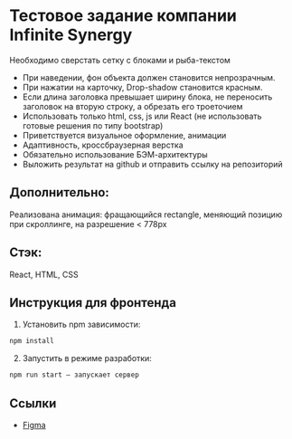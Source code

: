 # Тестовое задание компании Infinite Synergy
Необходимо сверстать сетку с блоками и рыба-текстом
- При наведении, фон объекта должен становится непрозрачным.
- При нажатии на карточку, Drop-shadow становится красным.
- Если длина заголовка превышает ширину блока, не переносить заголовок на вторую строку, а обрезать его троеточием
- Использовать только html, css, js или React (не использовать готовые решения по типу bootstrap)
- Приветствуется визуальное оформление, анимации
- Адаптивность, кроссбраузерная верстка
- Обязательно использование БЭМ-архитектуры
- Выложить результат на github и отправить ссылку на репозиторий

## Дополнительно:
Реализована анимация: фращающийся rectangle, меняющий позицию при скроллинге, на разрешение < 778px

## Стэк:
React, HTML, CSS

## Инструкция для фронтенда
1. Установить npm зависимости:</br>

```sh
npm install
```

2. Запустить в режиме разработки:</br>

```sh
npm run start — запускает сервер
```

## Ссылки
+ [Figma](https://www.figma.com/file/9Sx9HW5RzEgFCk6R5YIoyw/PushKeen_%D0%A2%D0%B5%D1%81%D1%82%D0%BE%D0%B2%D0%BE%D0%B5-%D0%B7%D0%B0%D0%B4%D0%B0%D0%BD%D0%B8%D0%B5?type=design&node-id=1%3A2&mode=design&t=NJLYjcUfj2kN4zfr-1)